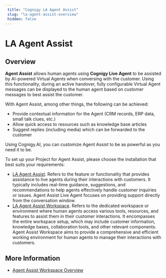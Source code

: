 ```yaml
---
 title: "Cognigy LA Agent Assist" 
 slug: "la-agent-assist-overview" 
 hidden: false 
---
```

# LA Agent Assist

## Overview

<div class="divider"></div>

**Agent Assist** allows human agents using **Cognigy Live Agent** to be assisted by AI-powered Virtual Agents when conversing with the customer. Using this functionality, during an active handover, fully configurable Virtual Agent messages can be displayed to the human agent based on customer messages to best assist the customer.

With Agent Assist, among other things, the following can be achieved:

- Provide contextual information for the Agent (CRM records, ERP data, small talk clues, etc.)
- Allow quick access to resources such as knowledge base articles
- Suggest replies (including media) which can be forwarded to the customer

Using Cognigy.AI, you can customize Agent Assist to be as powerful as you need it to be.

To set up your Project for Agent Assist, please choose the installation that best suits your requirements:

- [LA Agent Assist](la-agent-assist-setup.md). Refers to the feature or functionality that provides assistance to live agents during their interactions with customers. It typically includes real-time guidance, suggestions, and recommendations to help agents effectively handle customer inquiries or issues. Agent Assist Live Agent focuses on providing support directly from the conversation window.
- [LA Agent Assist Workspace](la-agent-assist-workspace-setup.md). Refers to the dedicated workspace or environment where human agents access various tools, resources, and features to assist them in their customer interactions. It encompasses the entire workspace setup, which may include customer information, knowledge bases, collaboration tools, and other relevant components. Agent Assist Workspace aims to provide a comprehensive and efficient working environment for human agents to manage their interactions with customers.

## More Information

- [Agent Assist Workspace Overview](../../agent-assist/overview.md)

